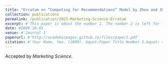 ```yaml
---
title: "Erratum on “Competing for Recommendations” Model by Zhou and Zou (2023)"
collection: publications
permalink: /publication/2023-Marketing-Science-Erratum
excerpt: #'This paper is about the number 1. The number 2 is left for future work.'
date: #2009-10-01
venue: #'Journal 1'
paperurl: #'http://academicpages.github.io/files/paper1.pdf'
citation: #'Your Name, You. (2009). &quot;Paper Title Number 1.&quot; <i>Journal 1</i>. 1(1).'
---
```


Accepted by *Marketing Science*. 